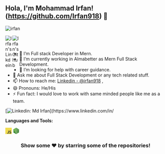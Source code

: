 ## Hola, I'm Mohammad Irfan! (https://github.com/Irfan918) 👋

<p align="left"> <img src="https://komarev.com/ghpvc/?username=iampawan&label=Views&color=blue&style=plastic" alt="irfan" /> </p>


<a href="https://www.linkedin.com/in/mohammad-irfan-93a38212b/">
  <img align="left" alt="Irfan's Linkdein" width="22px" src="https://cdn.jsdelivr.net/npm/simple-icons@v3/icons/linkedin.svg" />
</a>
<a href="https://github.com/irfan918">
  <img align="left" alt="Irfan's Github" width="22px" src="https://cdn.jsdelivr.net/npm/simple-icons@v3/icons/github.svg" />
</a>
<br/>
<br/>



- 🔭 I’m Full stack Developer in Mern.
- 🌱 I’m currently working in Almabetter as Mern Full Stack Development.
- 🤔 I’m looking for help with career guidance.
- 💬 Ask me about Full Stack Development or any tech related stuff.
- 📫 How to reach me: [Linkedin - @irfan918](https://www.linkedin.com/in/) , 
- 😄 Pronouns: He/His
- ⚡ Fun fact: I would love to work with same minded people like me as a team.

[![Linkedin: Md Irfan](https://img.shields.io/badge/-Irfan-blue?style=flat-square&logo=Linkedin&logoColor=white&link= "https://www.linkedin.com/in/mohammad-irfan-93a38212b/")](https://www.linkedin.com/in/




**Languages and Tools:**  

<code><img height="20" src="https://raw.githubusercontent.com/github/explore/80688e429a7d4ef2fca1e82350fe8e3517d3494d/topics/javascript/javascript.png"></code>
<code><img height="20" src="https://raw.githubusercontent.com/github/explore/80688e429a7d4ef2fca1e82350fe8e3517d3494d/topics/nodejs/nodejs.png"></code>    


<div align="center">

### Show some ❤️ by starring some of the repositories!

</div>

